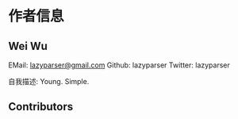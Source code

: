 # 作者信息
## Wei Wu
EMail: lazyparser@gmail.com
Github: lazyparser
Twitter: lazyparser

自我描述: Young. Simple.

## Contributors